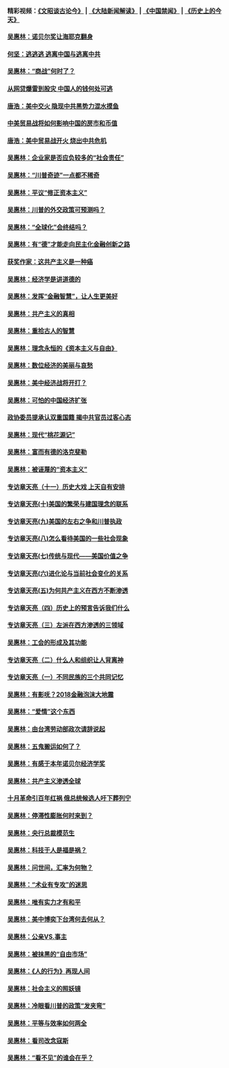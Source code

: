 #### 精彩视频：[《文昭谈古论今》](https://github.com/gfw-breaker/wenzhao/blob/master/README.md?t=12121531) | [《大陆新闻解读》](https://github.com/gfw-breaker/ntdtv-comedy/blob/master/README.md?t=12121531) | [《中国禁闻》](https://github.com/gfw-breaker/ntdtv-news/blob/master/README.md?t=12121531) | [《历史上的今天》](https://github.com/gfw-breaker/today-in-history/blob/master/README.md?t=12121531) 

#### [吴惠林：诺贝尔奖让海耶克翻身](../pages/nsc423/n10890049.md?t=12121531) 

#### [何坚：逃逃逃 逃离中国与逃离中共](../pages/nsc423/n10592891.md?t=12121531) 

#### [吴惠林：“商战”何时了？](../pages/nsc423/n10573558.md?t=12121531) 

#### [从网贷爆雷到股灾 中国人的钱何处可逃](../pages/nsc423/n10572800.md?t=12121531) 

#### [唐浩：美中交火 隐现中共黑势力混水摸鱼](../pages/nsc423/n10544040.md?t=12121531) 

#### [中美贸易战将如何影响中国的房市和币值](../pages/nsc423/n10543697.md?t=12121531) 

#### [唐浩：美中贸易战开火 烧出中共危机](../pages/nsc423/n10540126.md?t=12121531) 

#### [吴惠林：企业家是否应负较多的“社会责任”](../pages/nsc423/n10535022.md?t=12121531) 

#### [吴惠林：“川普奇迹”一点都不稀奇](../pages/nsc423/n10512808.md?t=12121531) 

#### [吴惠林：平议“修正资本主义”](../pages/nsc423/n10495724.md?t=12121531) 

#### [吴惠林：川普的外交政策可预测吗？](../pages/nsc423/n10462387.md?t=12121531) 

#### [吴惠林：“全球化”会终结吗？](../pages/nsc423/n10452838.md?t=12121531) 

#### [吴惠林：有“德”才能走向民主化金融创新之路](../pages/nsc423/n10432292.md?t=12121531) 

#### [获奖作家：这共产主义是一种癌](../pages/nsc423/n10431541.md?t=12121531) 

#### [吴惠林：经济学是讲道德的](../pages/nsc423/n10398014.md?t=12121531) 

#### [吴惠林：发挥“金融智慧”，让人生更美好](../pages/nsc423/n10375019.md?t=12121531) 

#### [吴惠林：共产主义的真相](../pages/nsc423/n10351394.md?t=12121531) 

#### [吴惠林：重拾古人的智慧](../pages/nsc423/n10337691.md?t=12121531) 

#### [吴惠林：理念永恒的《资本主义与自由》](../pages/nsc423/n10316274.md?t=12121531) 

#### [吴惠林：数位经济的美丽与哀愁](../pages/nsc423/n10292946.md?t=12121531) 

#### [吴惠林：美中经济战将开打？](../pages/nsc423/n10258825.md?t=12121531) 

#### [吴惠林：可怕的中国经济扩张](../pages/nsc423/n10219147.md?t=12121531) 

#### [政协委员提承认双重国籍 揭中共官员过客心态](../pages/nsc423/n10208809.md?t=12121531) 

#### [吴惠林：现代“桃花源记”](../pages/nsc423/n10185234.md?t=12121531) 

#### [吴惠林：富而有德的洛克斐勒](../pages/nsc423/n10142264.md?t=12121531) 

#### [吴惠林：被诬蔑的“资本主义”](../pages/nsc423/n10124816.md?t=12121531) 

#### [专访章天亮（十一）历史大戏 上天自有安排](../pages/nsc423/n10094905.md?t=12121531) 

#### [专访章天亮(十)美国的繁荣与建国理念的联系](../pages/nsc423/n10094899.md?t=12121531) 

#### [专访章天亮(九)美国的左右之争和川普执政](../pages/nsc423/n10094889.md?t=12121531) 

#### [专访章天亮(八)怎么看待美国的一些社会现象](../pages/nsc423/n10094857.md?t=12121531) 

#### [专访章天亮(七)传统与现代——美国价值之争](../pages/nsc423/n10093140.md?t=12121531) 

#### [专访章天亮(六)进化论与当前社会变化的关系](../pages/nsc423/n10092036.md?t=12121531) 

#### [专访章天亮(五)为何共产主义在西方不断渗透](../pages/nsc423/n10083620.md?t=12121531) 

#### [专访章天亮（四）历史上的预言告诉我们什么](../pages/nsc423/n10083606.md?t=12121531) 

#### [专访章天亮（三）左派在西方渗透的三领域](../pages/nsc423/n10081115.md?t=12121531) 

#### [吴惠林：工会的形成及其功能](../pages/nsc423/n10080633.md?t=12121531) 

#### [专访章天亮（二）什么人和组织让人背离神](../pages/nsc423/n10076637.md?t=12121531) 

#### [专访章天亮（一）不同民族的三个共同记忆](../pages/nsc423/n10074188.md?t=12121531) 

#### [吴惠林：有影呒？2018金融泡沫大地震](../pages/nsc423/n10040534.md?t=12121531) 

#### [吴惠林：“爱情”这个东西](../pages/nsc423/n10019423.md?t=12121531) 

#### [吴惠林：由台湾劳动部政次请辞说起](../pages/nsc423/n9979679.md?t=12121531) 

#### [吴惠林：五鬼搬运如何了？](../pages/nsc423/n9925338.md?t=12121531) 

#### [吴惠林：有感于本年诺贝尔经济学奖](../pages/nsc423/n9871883.md?t=12121531) 

#### [吴惠林：共产主义渗透全球](../pages/nsc423/n9812748.md?t=12121531) 

#### [十月革命引百年红祸 俄总统候选人吁下葬列宁](../pages/nsc423/n9810182.md?t=12121531) 

#### [吴惠林：停滞性膨胀何时来到？](../pages/nsc423/n9764136.md?t=12121531) 

#### [吴惠林：央行总裁模范生](../pages/nsc423/n9728134.md?t=12121531) 

#### [吴惠林：科技于人是福是祸？](../pages/nsc423/n9672982.md?t=12121531) 

#### [吴惠林：问世间，汇率为何物？](../pages/nsc423/n9621788.md?t=12121531) 

#### [吴惠林：“术业有专攻”的迷思](../pages/nsc423/n9580363.md?t=12121531) 

#### [吴惠林：唯有实力才有和平](../pages/nsc423/n9529599.md?t=12121531) 

#### [吴惠林：美中博奕下台湾何去何从？](../pages/nsc423/n9483598.md?t=12121531) 

#### [吴惠林：公亲VS.事主](../pages/nsc423/n9425637.md?t=12121531) 

#### [吴惠林：被抹黑的“自由市场”](../pages/nsc423/n9351545.md?t=12121531) 

#### [吴惠林：《人的行为》再现人间](../pages/nsc423/n9296339.md?t=12121531) 

#### [吴惠林：社会主义的照妖镜](../pages/nsc423/n9243460.md?t=12121531) 

#### [吴惠林：冷眼看川普的政策“发夹弯”](../pages/nsc423/n9120684.md?t=12121531) 

#### [吴惠林：平等与效率如何两全](../pages/nsc423/n9075430.md?t=12121531) 

#### [吴惠林：看司改念寇斯](../pages/nsc423/n9024915.md?t=12121531) 

#### [吴惠林：“看不见”的谁会在乎？](../pages/nsc423/n8977488.md?t=12121531) 

